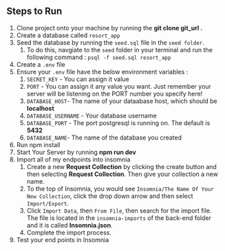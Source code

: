 ## Steps to Run 

1. Clone project onto your machine by running the **git clone git_url .**
1. Create a database called `resort_app`
1. Seed the database by running the `seed.sql` file in the `seed folder`.
    1. To do this, navgiate to the `seed` folder in your terminal and run the following command : `psql -f seed.sql resort_app `
1. Create a `.env` file
1. Ensure your `.env` file have the below environment variables :
    1. `SECRET_KEY`  - You can assign it value
    1. `PORT` - You can assign it any value you want. Just remember your server will be listening on the PORT number you specify here!
    1. `DATABASE_HOST`-   The name of your dataabase host, which should be **localhost**
    1. `DATABASE_USERNAME` - Your database username
    1. `DATABASE_PORT` -  The port postgresql is running on. The default is **5432**
    1. `DATABASE_NAME`-  The name of the database you created
1. Run npm install 
1. Start Your Server by running  **npm run dev**
1. Import all of my endpoints into insomnia 
    1. Create a new **Request Collection** by clicking the create button and  then selecting **Request Collection**. Then give your collection a new name.
    1. To the top of Insomnia, you would see `Insomnia/The Name Of Your New Collection`, click the drop down arrow and then select `Import/Export`.
    1. Click `Import Data`, then `From File`, then search for the import file. The file is located in the `insomnia-imports` of the back-end folder and it is called **Insomnia.json**.
    1. Complete the import process.
1. Test your end points in Insomnia
